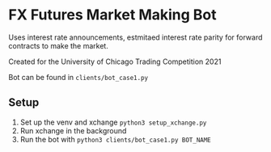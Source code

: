 # FX Futures Market Making Bot 
Uses interest rate announcements, estmitaed interest rate parity for forward contracts to make the market.

Created for the University of Chicago Trading Competition 2021

Bot can be found in `clients/bot_case1.py`

## Setup
1. Set up the venv and xchange `python3 setup_xchange.py`
2. Run xchange in the background
3. Run the bot with `python3 clients/bot_case1.py BOT_NAME`
